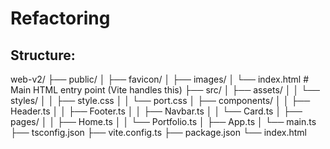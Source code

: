 # Refactoring
## Structure:
web-v2/
├── public/
│   ├── favicon/
│   ├── images/
│   └── index.html          # Main HTML entry point (Vite handles this)
├── src/
│   ├── assets/
│   │   └── styles/
│   │       ├── style.css
│   │       └── port.css
│   ├── components/
│   │   ├── Header.ts
│   │   ├── Footer.ts
│   │   ├── Navbar.ts
│   │   └── Card.ts
│   ├── pages/
│   │   ├── Home.ts
│   │   └── Portfolio.ts
│   ├── App.ts
│   └── main.ts
├── tsconfig.json
├── vite.config.ts
├── package.json
└── index.html


